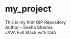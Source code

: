 # my_project
This is my first GIP Repository
<br>
Author - Sneha Sharma
<br>
JAVA Full Stack with DSA
